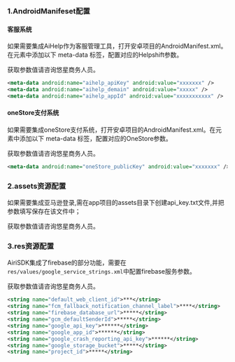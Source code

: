

### 1.AndroidManifeset配置

#### 客服系统

如果需要集成AiHelp作为客服管理工具，打开安卓项目的AndroidManifest.xml。在<application>元素中添加以下 meta-data 标签，配置对应的Helpshift参数。

获取参数值请咨询悠星商务人员。

```xml
<meta-data android:name="aihelp_apiKey" android:value="xxxxxxx" />
<meta-data android:name="aihelp_demain" android:value="xxxxx" />
<meta-data android:name="aihelp_appId" android:value="xxxxxxxxxxx" />
```


#### oneStore支付系统
如果需要集成oneStore支付系统，打开安卓项目的AndroidManifest.xml。在<application>元素中添加以下 meta-data 标签，配置对应的OneStore参数。

获取参数值请咨询悠星商务人员。

```xml
<meta-data android:name="oneStore_publicKey" android:value="xxxxxxx" />
```


### 2.assets资源配置
如果需要集成亚马逊登录,需在app项目的assets目录下创建api_key.txt文件,并把参数填写保存在该文件中；

获取参数值请咨询悠星商务人员。


### 3.res资源配置

AiriSDK集成了firebase的部分功能，需要在```res/values/google_service_strings.xml```中配置firebase服务参数。

获取参数值请咨询悠星商务人员。

```xml
<string name="default_web_client_id">***</string>
<string name="fcm_fallback_notification_channel_label">****</string>
<string name="firebase_database_url">*****</string>
<string name="gcm_defaultSenderId">*****</string>
<string name="google_api_key">******</string>
<string name="google_app_id">******</string>
<string name="google_crash_reporting_api_key">******</string>
<string name="google_storage_bucket">*****</string>
<string name="project_id">*****</string>
```

